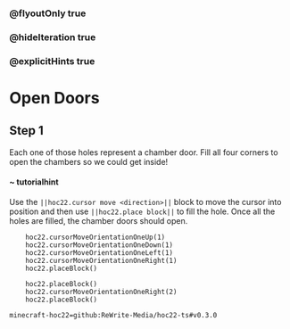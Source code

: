 ### @flyoutOnly true
### @hideIteration true
### @explicitHints true


# Open Doors

## Step 1
Each one of those holes represent a chamber door. Fill all four corners to open the chambers so we could get inside!

#### ~ tutorialhint 
Use the ``||hoc22.cursor move <direction>||`` block to move the cursor into position and then use ``||hoc22.place block||`` to fill the hole. Once all the holes are filled, the chamber doors should open.

```ghost
    hoc22.cursorMoveOrientationOneUp(1)
    hoc22.cursorMoveOrientationOneDown(1)
    hoc22.cursorMoveOrientationOneLeft(1)
    hoc22.cursorMoveOrientationOneRight(1)
    hoc22.placeBlock()
```
```template
    hoc22.placeBlock()        
    hoc22.cursorMoveOrientationOneRight(2)
    hoc22.placeBlock()
```

```package
minecraft-hoc22=github:ReWrite-Media/hoc22-ts#v0.3.0
```